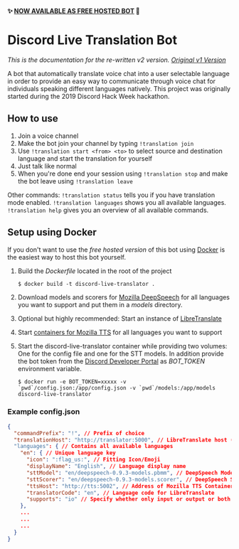 **✨ [NOW AVAILABLE AS FREE HOSTED BOT](https://discord-live-translator.felisk.io/) 🎉**

# Discord Live Translation Bot

*This is the documentation for the re-written v2 version. [Original v1 Version](/tree/v1)*

A bot that automatically translate voice chat into a user selectable language in order to provide an easy way to communicate through voice chat for individuals speaking different languages natively. This project was originally started during the 2019 Discord Hack Week hackathon.

## How to use

1. Join a voice channel
2. Make the bot join your channel by typing `!translation join`
3. Use `!translation start <from> <to>` to select source and destination language and start the translation for yourself
4. Just talk like normal
5. When you're done end your session using `!translation stop` and make the bot leave using `!translation leave`

Other commands:
`!translation status` tells you if you have translation mode enabled.
`!translation languages` shows you all available languages.
`!translation help` gives you an overview of all available commands.

## Setup using Docker

If you don't want to use the *free hosted version* of this bot using [Docker](https://www.docker.com/) is the easiest way to host this bot yourself.

1. Build the *Dockerfile* located in the root of the project

    `$ docker build -t discord-live-translator .`

2. Download models and scorers for [Mozilla DeepSpeech](https://github.com/mozilla/DeepSpeech) for all languages you want to support and put them in a *models* directory.

3. Optional but highly recommended: Start an instance of [LibreTranslate](https://github.com/LibreTranslate/LibreTranslate)

4. Start [containers for Mozilla TTS](https://github.com/synesthesiam/docker-mozillatts) for all languages you want to support

5. Start the discord-live-translator container while providing two volumes: One for the config file and one for the STT models. In addition provide the bot token from the [Discord Developer Portal](https://discord.com/developers/applications) as *BOT_TOKEN* environment variable.

    ```$ docker run -e BOT_TOKEN=xxxxx -v `pwd`/config.json:/app/config.json -v `pwd`/models:/app/models discord-live-translator```

### Example config.json

```json
{
  "commandPrefix": "!", // Prefix of choice
  "translationHost": "http://translator:5000", // LibreTranslate host (use https://libretranslate.com if not self-hosting)
  "languages": { // Contains all available languages
    "en": { // Unique language key
      "icon": ":flag_us:", // Fitting Icon/Emoji
      "displayName": "English", // Language display name
      "sttModel": "en/deepspeech-0.9.3-models.pbmm", // DeepSpeech Model file relative to model directory
      "sttScorer": "en/deepspeech-0.9.3-models.scorer", // DeepSpeech Scorer file relative to model directory
      "ttsHost": "http://tts:5002", // Address of Mozilla TTS Container
      "translatorCode": "en", // Language code for LibreTranslate
      "supports": "io" // Specify whether only input or output or both are supported
    },
    ...
    ...
    ...
  }
}
```
